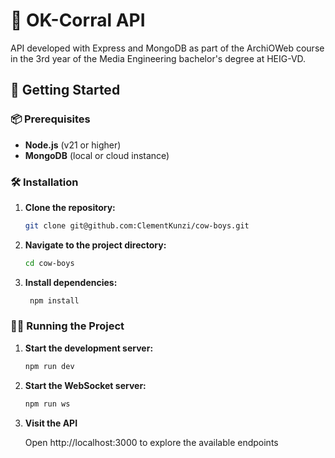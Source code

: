 # 🤠 OK-Corral API

API developed with Express and MongoDB as part of the ArchiOWeb course in the 3rd year of the Media Engineering bachelor's degree at HEIG-VD.

## 🚀 Getting Started

### 📦 Prerequisites

- **Node.js** (v21 or higher)
- **MongoDB** (local or cloud instance)

### 🛠 Installation

1. **Clone the repository:**

   ```bash
   git clone git@github.com:ClementKunzi/cow-boys.git

2. **Navigate to the project directory:**

   ```bash
   cd cow-boys

3. **Install dependencies:**
   
   ```bash
    npm install

### 🏃‍♂️ Running the Project

1. **Start the development server:**

   ```bash
   npm run dev

1. **Start the WebSocket server:**

   ```bash
   npm run ws  
   
3. **Visit the API**

   Open http://localhost:3000 to explore the available endpoints
